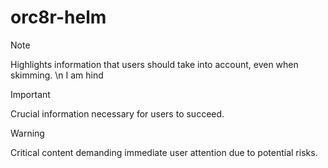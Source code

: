 # orc8r-helm

> [!NOTE]
> Highlights information that users should take into account, even when skimming. \n
> I am hind

> [!IMPORTANT]
> Crucial information necessary for users to succeed.

> [!WARNING]
> Critical content demanding immediate user attention due to potential risks.
